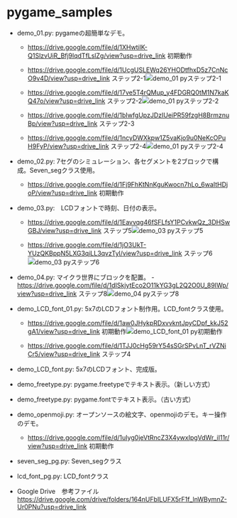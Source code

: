 # pygame_samples

 - demo_01.py: pygameの超簡単なデモ。
   - https://drive.google.com/file/d/1XHwtilK-Q1SlzvUiR_Bfj9lqdTfLslZg/view?usp=drive_link   初期動作

   - https://drive.google.com/file/d/1UcgUSLEWq26YHODtfhxD5z7CnNcO9v4D/view?usp=drive_link ステップ2-1![demo_01 pyステップ2-1](https://github.com/kazu2g/pygame_samples/assets/63452221/c06179ae-7873-47d4-ad95-0697cc66d6ee)

   - https://drive.google.com/file/d/17ve5T4rQMup_y4FDGRQ0tM1N7kaKQ47o/view?usp=drive_link ステップ2-2![demo_01 pyステップ2-2](https://github.com/kazu2g/pygame_samples/assets/63452221/095be771-ad37-47b5-a8b0-dcf1d769353c)

   - https://drive.google.com/file/d/1bIwfgUpzJDzIUeiPR59fzgH8BrmznuBp/view?usp=drive_link ステップ2-3
   - https://drive.google.com/file/d/1ncyDWXkpw1Z5vaKjo9u0NeKcOPuH9FyP/view?usp=drive_link ステップ2-4![demo_01 pyステップ2-4](https://github.com/kazu2g/pygame_samples/assets/63452221/9d2338a0-1436-41a1-b11d-0e51871b91a4)

 - demo_02.py: 7セグのシミュレーション、各セグメントを2ブロックで構成。Seven_segクラス使用。
   - https://drive.google.com/file/d/1Fj9FhKtNnKguKwocn7hLo_6waItHDjoP/view?usp=drive_link 初期動作
 - demo_03.py:　LCDフォントで時刻、日付の表示。
   - https://drive.google.com/file/d/1Eavvqg46fSFLfsY1PCvkwQz_3DHSwGBJ/view?usp=drive_link ステップ5![demo_03 pyステップ5](https://github.com/kazu2g/pygame_samples/assets/63452221/0ab339e1-315a-48dd-990f-7e06c15d30bc)

   - https://drive.google.com/file/d/1jO3UkT-YUzQKBppN5LXG3qiLL3qvzTyl/view?usp=drive_link ステップ6![demo_03 pyステップ6](https://github.com/kazu2g/pygame_samples/assets/63452221/cd393d62-1026-4970-a5ea-a13502d31c95)

 - demo_04.py:  マイクラ世界にブロックを配置。
   -https://drive.google.com/file/d/1dISkjytEco2O11kYG3gL2Q2O0U_89IWp/view?usp=drive_link ステップ8![demo_04 pyステップ8](https://drive.google.com/uc?export=view&id={1dISkjytEco2O11kYG3gL2Q2O0U_89IWp/})
   
 - demo_LCD_font_01.py: 5x7のLCDフォント制作用。LCD_fontクラス使用。
   - https://drive.google.com/file/d/1aw0JHykpRDxvvkntJpyCDpf_kkJ52gA1/view?usp=drive_link 初期動作![demo_LCD_font_01 py初期動作](https://github.com/kazu2g/pygame_samples/assets/63452221/7e256ab9-6fe0-4a5e-8560-956b25a26a58)

   - https://drive.google.com/file/d/1TJJ0cHg59rY54sSGrSPvLnT_rVZNiCr5/view?usp=drive_link ステップ4
 - demo_LCD_font.py: 5x7のLCDフォント、完成版。
 - demo_freetype.py: pygame.freetypeでテキスト表示。（新しい方式）
 - demo_freetype.py: pygame.fontでテキスト表示。（古い方式）
 - demo_openmoji.py: オープンソースの絵文字、openmojiのデモ。キー操作のデモ。
   - https://drive.google.com/file/d/1uIyg0jeVtRncZ3X4ywxIpgVdWr_iI11r/view?usp=drive_link 初期動作
 - seven_seg_pg.py: Seven_segクラス
 - lcd_font_pg.py: LCD_fontクラス
 - Google Drive　参考ファイル
   https://drive.google.com/drive/folders/164nUFbILUFX5rF1f_lnWBymnZ-Ur0PNu?usp=drive_link
